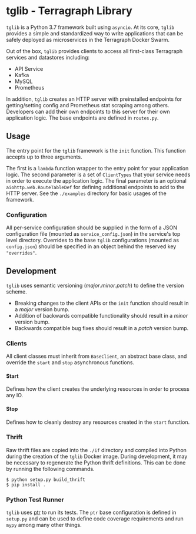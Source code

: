 # tglib - Terragraph Library
`tglib` is a Python 3.7 framework built using `asyncio`. At its core, `tglib`
provides a simple and standardized way to write applications that can be safely
deployed as microservices in the Terragraph Docker Swarm.

Out of the box, `tglib` provides clients to access all first-class Terragraph
services and datastores including:

* API Service
* Kafka
* MySQL
* Prometheus

In addition, `tglib` creates an HTTP server with preinstalled endpoints for
getting/setting config and Prometheus stat scraping among others. Developers
can add their own endpoints to this server for their own application logic. The
base endpoints are defined in `routes.py`.

## Usage
The entry point for the `tglib` framework is the `init` function. This function
accepts up to three arguments.

The first is a `lambda` function wrapper to the entry point for your application
logic. The second parameter is a set of `ClientTypes` that your service needs in
order to execute the application logic. The final parameter is an optional
`aiohttp.web.RouteTableDef` for defining additional endpoints to add to the HTTP
server. See the `./examples` directory for basic usages of the framework.

### Configuration
All per-service configuration should be supplied in the form of a JSON
configuration file (mounted as `service_config.json`) in the service's top level
directory. Overrides to the base `tglib` configurations (mounted as `config.json`)
should be specified in an object behind the reserved key `"overrides"`.

## Development
`tglib` uses semantic versioning (_major_._minor_._patch_) to define the version
scheme.

* Breaking changes to the client APIs or the `init` function should result in a
  _major_ version bump.
* Addition of backwards compatible functionality should result in a _minor_
  version bump.
* Backwards compatible bug fixes should result in a _patch_ version bump.

### Clients
All client classes must inherit from `BaseClient`, an abstract base class, and
override the `start` and `stop` asynchronous functions.

#### Start
Defines how the client creates the underlying resources in order to process
any IO.

#### Stop
Defines how to cleanly destroy any resources created in the `start` function.

### Thrift
Raw thrift files are copied into the `./if` directory and compiled into Python
during the creation of the `tglib` Docker image. During development, it may be
necessary to regenerate the Python thrift definitions. This can be done by
running the following commands.
```Shell
$ python setup.py build_thrift
$ pip install .
```

### Python Test Runner
`tglib` uses [ptr](https://github.com/facebookincubator/ptr) to run its tests.
The `ptr` base configuration is defined in `setup.py` and can be used to define
code coverage requirements and run `mypy` among many other things.
